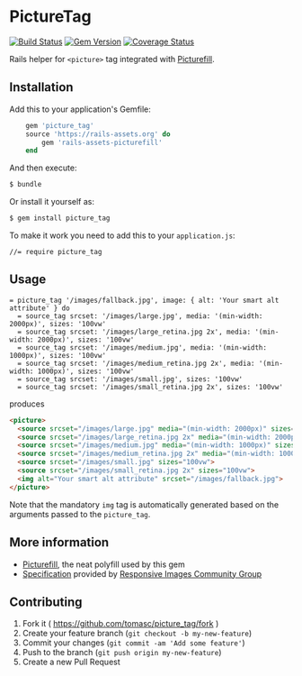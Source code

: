 # PictureTag

[![Build Status](https://travis-ci.org/tomasc/picture_tag.svg)](https://travis-ci.org/tomasc/picture_tag) [![Gem Version](https://badge.fury.io/rb/picture_tag.svg)](http://badge.fury.io/rb/picture_tag) [![Coverage Status](https://img.shields.io/coveralls/tomasc/picture_tag.svg)](https://coveralls.io/r/tomasc/picture_tag)

Rails helper for `<picture>` tag integrated with [Picturefill](http://scottjehl.github.io/picturefill/).

## Installation

Add this to your application's Gemfile:

```ruby
    gem 'picture_tag'
    source 'https://rails-assets.org' do
        gem 'rails-assets-picturefill'
    end
```

And then execute:

```sh
$ bundle
```

Or install it yourself as:

```sh
$ gem install picture_tag
```

To make it work you need to add this to your `application.js`:

```JS
//= require picture_tag
```

## Usage

```Slim
= picture_tag '/images/fallback.jpg', image: { alt: 'Your smart alt attribute' } do
  = source_tag srcset: '/images/large.jpg', media: '(min-width: 2000px)', sizes: '100vw'
  = source_tag srcset: '/images/large_retina.jpg 2x', media: '(min-width: 2000px)', sizes: '100vw'
  = source_tag srcset: '/images/medium.jpg', media: '(min-width: 1000px)', sizes: '100vw'
  = source_tag srcset: '/images/medium_retina.jpg 2x', media: '(min-width: 1000px)', sizes: '100vw'
  = source_tag srcset: '/images/small.jpg', sizes: '100vw'
  = source_tag srcset: '/images/small_retina.jpg 2x', sizes: '100vw'
```

produces

```HTML
<picture>
  <source srcset="/images/large.jpg" media="(min-width: 2000px)" sizes="100vw">
  <source srcset="/images/large_retina.jpg 2x" media="(min-width: 2000px)" sizes="100vw">
  <source srcset="/images/medium.jpg" media="(min-width: 1000px)" sizes="100vw" >
  <source srcset="/images/medium_retina.jpg 2x" media="(min-width: 1000px)" sizes="100vw" >
  <source srcset="/images/small.jpg" sizes="100vw">
  <source srcset="/images/small_retina.jpg 2x" sizes="100vw">
  <img alt="Your smart alt attribute" srcset="/images/fallback.jpg">
</picture>
```

Note that the mandatory `img` tag is automatically generated based on the arguments passed to the `picture_tag`.

## More information

* [Picturefill](http://scottjehl.github.io/picturefill/), the neat polyfill used by this gem
* [Specification](http://picture.responsiveimages.org/) provided by [Responsive Images Community Group](http://responsiveimages.org)

## Contributing

1. Fork it ( https://github.com/tomasc/picture_tag/fork )
2. Create your feature branch (`git checkout -b my-new-feature`)
3. Commit your changes (`git commit -am 'Add some feature'`)
4. Push to the branch (`git push origin my-new-feature`)
5. Create a new Pull Request
